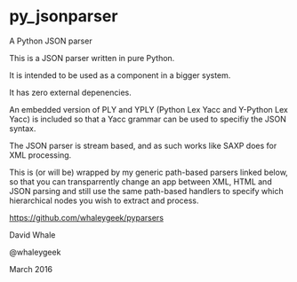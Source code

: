 # py_jsonparser
A Python JSON parser

This is a JSON parser written in pure Python.

It is intended to be used as a component in a bigger system.

It has zero external depenencies.

An embedded version of PLY and YPLY (Python Lex Yacc and Y-Python Lex Yacc) is included
so that a Yacc grammar can be used to specifiy the JSON syntax.

The JSON parser is stream based, and as such works like SAXP does for XML processing.

This is (or will be) wrapped by my generic path-based parsers linked below, 
so that you can transparrently change an app between XML, HTML and JSON parsing and
still use the same path-based handlers to specify which hierarchical nodes you wish to
extract and process.

https://github.com/whaleygeek/pyparsers

David Whale

@whaleygeek

March 2016

